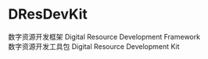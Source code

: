 # DResDevKit

数字资源开发框架  Digital Resource Development Framework    
数字资源开发工具包 Digital Resource Development Kit    
